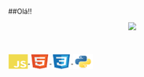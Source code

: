 
##Olá!!
<div align="center">
  <a href="https://github.com/Anna-Clara-Lima">
  <img height="180em" src="https://github-readme-stats.vercel.app/api?username=AnnaClaraLima&show_icons=true&theme=dracula&include_all_commits=true&count_private=true"/>
   
</div>
 
 ##
  
<div style="display: inline_block"><br>
  <img align="center" alt="-Js" height="30" width="40" src="https://raw.githubusercontent.com/devicons/devicon/master/icons/javascript/javascript-plain.svg">
  <img align="center" alt="-HTML" height="30" width="40" src="https://raw.githubusercontent.com/devicons/devicon/master/icons/html5/html5-original.svg">
  <img align="center" alt="-CSS" height="30" width="40" src="https://raw.githubusercontent.com/devicons/devicon/master/icons/css3/css3-original.svg">
  <img align="center" alt="-Python" height="30" width="40" src="https://raw.githubusercontent.com/devicons/devicon/master/icons/python/python-original.svg">
</div> 
  
  
##
